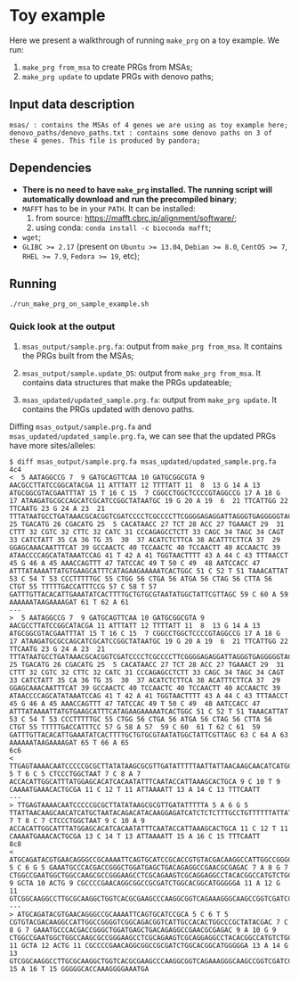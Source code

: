 # Toy example

Here we present a walkthrough of running `make_prg` on a toy example.
We run:
1) `make_prg from_msa` to create PRGs from MSAs;
2) `make_prg update` to update PRGs with denovo paths;

## Input data description

```
msas/ : contains the MSAs of 4 genes we are using as toy example here;
denovo_paths/denovo_paths.txt : contains some denovo paths on 3 of these 4 genes. This file is produced by pandora;
```

## Dependencies

* **There is no need to have `make_prg` installed. The running script will automatically download
  and run the precompiled binary**;
* `MAFFT` has to be in your `PATH`. It can be installed:
  1. from source: https://mafft.cbrc.jp/alignment/software/;
  2. using conda: `conda install -c bioconda mafft`;
* `wget`;
* `GLIBC >= 2.17` (present on `Ubuntu >= 13.04`, `Debian >= 8.0`, `CentOS >= 7`, `RHEL >= 7.9`,
  `Fedora >= 19`, etc);

## Running

```
./run_make_prg_on_sample_example.sh
```

### Quick look at the output

1. `msas_output/sample.prg.fa`: output from `make_prg from_msa`. It contains the PRGs built from the MSAs;

2. `msas_output/sample.update_DS`: output from `make_prg from_msa`. It contains data structures that make the PRGs updateable;

3. `msas_updated/updated_sample.prg.fa`: output from `make_prg update`. It contains the PRGs updated with denovo paths.

Diffing `msas_output/sample.prg.fa` and `msas_updated/updated_sample.prg.fa`, we can see that the updated PRGs have more sites/alleles:

```
$ diff msas_output/sample.prg.fa msas_updated/updated_sample.prg.fa 
4c4
<  5 AATAGGCCG 7  9 GATGCAGTTCAA 10 GATGCGGCGTA 9 AACGCCTTATCCGGCATACGA 11 ATTTATT 12 TTTTATT 11  8  13 G 14 A 13 ATGCGGCGTACGAATTTAT 15 T 16 C 15  7 CGGCCTGGCTCCCCGTAGGCCG 17 A 18 G 17 ATAAGATGCGCCAGCATCGCATCCGGCTATAATGC 19 G 20 A 19  6  21 TTCATTGG 22 TTCAATG 23 G 24 A 23  21 TTTATAATGCCTGATAAACGCACGGTCGATCCCCTCGCCCCTTCGGGGAGAGGATTAGGGTGAGGGGGTACAAGCCAGCCAGAGACCAGGCAA 25 TGACATG 26 CGACATG 25  5 CACATAACC 27 TCT 28 ACC 27 TGAAACT 29  31 CTTT 32 CGTC 32 CTTC 32 CATC 31 CCCAGAGCCTCTT 33 CAGC 34 TAGC 34 CAGT 33 CATCTATT 35 CA 36 TG 35  30  37 ACATCTCTTCA 38 ACATTTCTTCA 37  29 GGAGCAAACAATTTCAT 39 GCCAACTC 40 TCCAACTC 40 TCCAACTT 40 ACCAACTC 39 ATAACCCCAGCATATAAATCCAG 41 T 42 A 41 TGGTAACTTTT 43 A 44 C 43 TTTAACCT 45 G 46 A 45 AAACCAGTTT 47 TATCCAC 49 T 50 C 49  48 AATCCACC 47 ATTTATAAAATTATGTGAAGCATTTCATAGAAGAAAAATCACTGGC 51 C 52 T 51 TAAACATTAT 53 C 54 T 53 CCCTTTTTGC 55 CTGG 56 CTGA 56 ATGA 56 CTAG 56 CTTA 56 CTGT 55 TTTTTGACCATTTCCG 57 C 58 T 57 GATTTGTTACACATTGAAATATCACTTTTGCTGTGCGTAATATGGCTATTCGTTAGC 59 C 60 A 59 AAAAAATAAGAAAAGAT 61 T 62 A 61 
---
>  5 AATAGGCCG 7  9 GATGCAGTTCAA 10 GATGCGGCGTA 9 AACGCCTTATCCGGCATACGA 11 ATTTATT 12 TTTTATT 11  8  13 G 14 A 13 ATGCGGCGTACGAATTTAT 15 T 16 C 15  7 CGGCCTGGCTCCCCGTAGGCCG 17 A 18 G 17 ATAAGATGCGCCAGCATCGCATCCGGCTATAATGC 19 G 20 A 19  6  21 TTCATTGG 22 TTCAATG 23 G 24 A 23  21 TTTATAATGCCTGATAAACGCACGGTCGATCCCCTCGCCCCTTCGGGGAGAGGATTAGGGTGAGGGGGTACAAGCCAGCCAGAGACCAGGCAA 25 TGACATG 26 CGACATG 25  5 CACATAACC 27 TCT 28 ACC 27 TGAAACT 29  31 CTTT 32 CGTC 32 CTTC 32 CATC 31 CCCAGAGCCTCTT 33 CAGC 34 TAGC 34 CAGT 33 CATCTATT 35 CA 36 TG 35  30  37 ACATCTCTTCA 38 ACATTTCTTCA 37  29 GGAGCAAACAATTTCAT 39 GCCAACTC 40 TCCAACTC 40 TCCAACTT 40 ACCAACTC 39 ATAACCCCAGCATATAAATCCAG 41 T 42 A 41 TGGTAACTTTT 43 A 44 C 43 TTTAACCT 45 G 46 A 45 AAACCAGTTT 47 TATCCAC 49 T 50 C 49  48 AATCCACC 47 ATTTATAAAATTATGTGAAGCATTTCATAGAAGAAAAATCACTGGC 51 C 52 T 51 TAAACATTAT 53 C 54 T 53 CCCTTTTTGC 55 CTGG 56 CTGA 56 ATGA 56 CTAG 56 CTTA 56 CTGT 55 TTTTTGACCATTTCC 57 G 58 A 57  59 C 60  61 T 62 C 61  59 GATTTGTTACACATTGAAATATCACTTTTGCTGTGCGTAATATGGCTATTCGTTAGC 63 C 64 A 63 AAAAAATAAGAAAAGAT 65 T 66 A 65 
6c6
< TTGAGTAAAACAATCCCCCGCGCTTATATAAGCGCGTTGATATTTTTAATTATTAACAAGCAACATCATGCTAATACAGACATACAAGGAGATCATCTCTCTTTGCCTGTTTTTTATTATTTCAGGAGTGTAAACACATTTTCCG 5 T 6 C 5 CTCCCTGGCTAAT 7 C 8 A 7 ACCACATTGGCATTTATGGAGCACATCACAATATTTCAATACCATTAAAGCACTGCA 9 C 10 T 9 CAAAATGAAACACTGCGA 11 C 12 T 11 ATTAAAATT 13 A 14 C 13 TTTCAATT
---
> TTGAGTAAAACAATCCCCCGCGCTTATATAAGCGCGTTGATATTTTTA 5 A 6 G 5 TTATTAACAAGCAACATCATGCTAATACAGACATACAAGGAGATCATCTCTCTTTGCCTGTTTTTTATTATTTCAGGAGTGTAAACACATTTTCCG 7 T 8 C 7 CTCCCTGGCTAAT 9 C 10 A 9 ACCACATTGGCATTTATGGAGCACATCACAATATTTCAATACCATTAAAGCACTGCA 11 C 12 T 11 CAAAATGAAACACTGCGA 13 C 14 T 13 ATTAAAATT 15 A 16 C 15 TTTCAATT
8c8
< ATGCAGATACGTGAACAGGGCCGCAAAATTCAGTGCATCCGCACCGTGTACGACAAGGCCATTGGCCGGGGTCGGCAGACGGTCATTGCCACACTGGCCCGCTATACGAC 5 C 6 G 5 GAAATGCCCACGACCGGGCTGGATGAGCTGACAGAGGCCGAACGCGAGAC 7 A 8 G 7 CTGGCCGAATGGCTGGCCAAGCGCCGGGAAGCCTCGCAGAAGTCGCAGGAGGCCTACACGGCCATGTCTGCGGATCGGTGGCTGGTCACGCTGGCCAAGGCCATCAGGGAAGGGCAGGA 9 GCTA 10 ACTG 9 CGCCCCGAACAGGCGGCCGCGATCTGGCACGGCATGGGGGA 11 A 12 G 11 GTCGGCAAGGCCTTGCGCAAGGCTGGTCACGCGAAGCCCAAGGCGGTCAGAAAGGGCAAGCCGGTCGATCCGGCTGATCCCAAGGATCAAGGGGAGGGGGCACCAAAGGGGAAATGA
---
> ATGCAGATACGTGAACAGGGCCGCAAAATTCAGTGCATCCGCA 5 C 6 T 5 CGTGTACGACAAGGCCATTGGCCGGGGTCGGCAGACGGTCATTGCCACACTGGCCCGCTATACGAC 7 C 8 G 7 GAAATGCCCACGACCGGGCTGGATGAGCTGACAGAGGCCGAACGCGAGAC 9 A 10 G 9 CTGGCCGAATGGCTGGCCAAGCGCCGGGAAGCCTCGCAGAAGTCGCAGGAGGCCTACACGGCCATGTCTGCGGATCGGTGGCTGGTCACGCTGGCCAAGGCCATCAGGGAAGGGCAGGA 11 GCTA 12 ACTG 11 CGCCCCGAACAGGCGGCCGCGATCTGGCACGGCATGGGGGA 13 A 14 G 13 GTCGGCAAGGCCTTGCGCAAGGCTGGTCACGCGAAGCCCAAGGCGGTCAGAAAGGGCAAGCCGGTCGATCCGGCTGATCCCAAGGATCAAGGGG 15 A 16 T 15 GGGGGCACCAAAGGGGAAATGA

```